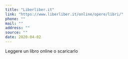 ```yaml
---
title: "Liberliber.it"
link: "https://www.liberliber.it/online/opere/libri/"
phone: ""
mail: ""
address: ""
source: ""
date: 2020-04-02
---
```


Leggere un libro online o scaricarlo
